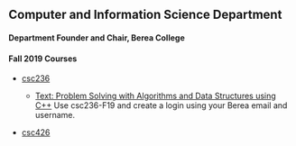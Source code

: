 ## Computer and Information Science Department

#### Department Founder and Chair, Berea College

#### Fall 2019 Courses

- [csc236](/csc236/index.md)
  - [Text: Problem Solving with Algorithms and Data Structures using C++](https://runestone.academy/runestone/books/published/cppds/index.html) 
Use csc236-F19 and create a login using your Berea email and username.


- [csc426](/csc426/index.md)

